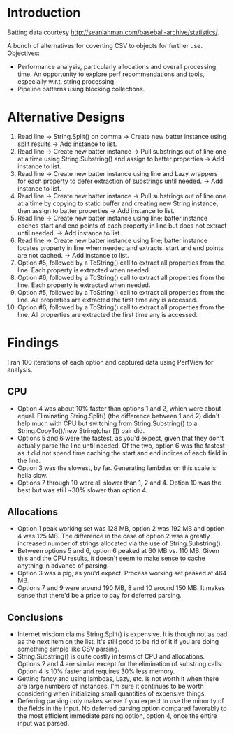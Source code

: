 # Introduction

Batting data courtesy http://seanlahman.com/baseball-archive/statistics/.

A bunch of alternatives for coverting CSV to objects for further use. Objectives:

* Performance analysis, particularly allocations and overall processing time. An opportunity to explore perf recommendations and tools, especially w.r.t. string processing.
* Pipeline patterns using blocking collections.

# Alternative Designs

1. Read line -> String.Split() on comma -> Create new batter instance using split results -> Add instance to list.
2. Read line -> Create new batter instance -> Pull substrings out of line one at a time using String.Substring() and assign to batter properties -> Add instance to list.
3. Read line -> Create new batter instance using line and Lazy wrappers for each property to defer extraction of substrings until needed. -> Add instance to list.
4. Read line -> Create new batter instance -> Pull substrings out of line one at a time by copying to static buffer and creating new String instance, then assign to batter properties -> Add instance to list.
5. Read line -> Create new batter instance using line; batter instance caches start and end points of each property in line but does not extract until needed. -> Add instance to list.
6. Read line -> Create new batter instance using line; batter instance locates property in line when needed and extracts, start and end points are not cached. -> Add instance to list.
7. Option #5, followed by a ToString() call to extract all properties from the line. Each property is extracted when needed.
8. Option #6, followed by a ToString() call to extract all properties from the line. Each property is extracted when needed.
9. Option #5, followed by a ToString() call to extract all properties from the line. All properties are extracted the first time any is accessed.
10. Option #6, followed by a ToString() call to extract all properties from the line. All properties are extracted the first time any is accessed.

# Findings

I ran 100 iterations of each option and captured data using PerfView for analysis.

## CPU

* Option 4 was about 10% faster than options 1 and 2, which were about equal. Eliminating String.Split() (the difference between 1 and 2) didn't help much with CPU but switching from String.Substring() to a String.CopyTo()/new String(char []) pair did.
* Options 5 and 6 were the fastest, as you'd expect, given that they don't actually parse the line until needed. Of the two, option 6 was the fastest as it did not spend time caching the start and end indices of each field in the line.
* Option 3 was the slowest, by far. Generating lambdas on this scale is hella slow.
* Options 7 through 10 were all slower than 1, 2 and 4. Option 10 was the best but was still ~30% slower than option 4.
 
## Allocations

* Option 1 peak working set was 128 MB, option 2 was 192 MB and option 4 was 125 MB. The difference in the case of option 2 was a greatly increased number of strings allocated via the use of String.Substring().
* Between options 5 and 6, option 6 peaked at 60 MB vs. 110 MB. Given this and the CPU results, it doesn't seem to make sense to cache anything in advance of parsing.
* Option 3 was a pig, as you'd expect. Process working set peaked at 464 MB.
* Options 7 and 9 were around 190 MB, 8 and 10 around 150 MB. It makes sense that there'd be a price to pay for deferred parsing.

## Conclusions

* Internet wisdom claims String.Split() is expensive. It is though not as bad as the next item on the list. It's still good to be rid of it if you are doing something simple like CSV parsing.
* String.Substring() is quite costly in terms of CPU and allocations. Options 2 and 4 are similar except for the elimination of substring calls. Option 4 is 10% faster and requires 30% less memory.
* Getting fancy and using lambdas, Lazy, etc. is not worth it when there are large numbers of instances. I'm sure it continues to be worth considering when initializing small quantities of expensive things.
* Deferring parsing only makes sense if you expect to use the minority of the fields in the input. No deferred parsing option compared favorably to the most efficient immediate parsing option, option 4, once the entire input was parsed. 